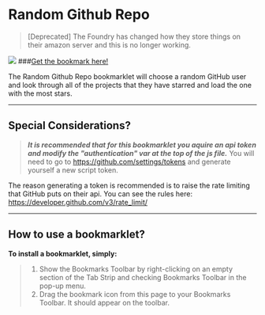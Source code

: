 Random Github Repo
===================
>[Deprecated] 
>The Foundry has changed how they store things on their amazon server and this is no longer working.

[![](http://i.imgur.com/h6cuq4H.png)](http://ahuge.github.io/Bookmarklets/RandomGithubRepo)
###<a href="http://ahuge.github.io/Bookmarklets/RandomGithubRepo">Get the bookmark here!</a>

The Random Github Repo bookmarklet will choose a random GitHub user and look through all of the projects that they have starred and load the one with the most stars.


----------

Special Considerations?
-------------
> ***It is recommended that for this bookmarklet you aquire an api token and modify the "authentication" var at the top of the js file.***
You will need to go to https://github.com/settings/tokens and generate yourself a new script token.

The reason generating a token is recommended is to raise the rate limiting that GitHub puts on their api. You can see the rules here: https://developer.github.com/v3/rate_limit/




----------



How to use a bookmarklet?
-------------

**To install a bookmarklet, simply:**
> 1. Show the Bookmarks Toolbar by right-clicking on an empty section of the Tab Strip and checking Bookmarks Toolbar in the pop-up menu.
&nbsp;
> 2. Drag the bookmark icon from this page to your Bookmarks Toolbar. It should appear on the toolbar.    